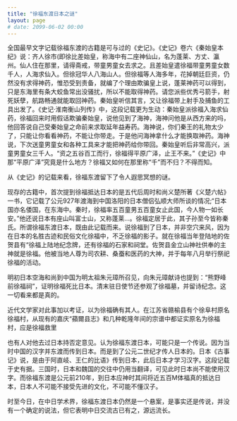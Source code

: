 ```yaml
---
title: "徐福东渡日本之谜"
layout: page
# date: 2099-06-02 00:00
---
```


全国最早文字记载徐福东渡的古籍是可与过的《史记》。《史记》卷六《秦始皇本纪》说：齐人徐市(即徐比差始皇，称海中有二座神仙山，名为蓬莱、方丈、瀛州。仙人住在那里，请得斋戒，带童男童女去求之。且差始皇遣徐福带童男童女数千人，人海求仙入。但徐冠华人八海山人。但徐福等人海多年，花掉朝廷巨资，仍然没有求得神药，惟恐受到责备，就编了个理由欺骗皇上说，蓬莱神药可以得到，只是东海里有条大蛟鱼常出没骚扰，所以不能取得神药。请您派些优秀弓箭手，射死妖孽，航路畅通就能取回神药。秦始皇听信其言，又让徐福带上射手及捕鱼的工具出发了。《史记·淮南衡山列传》中，这段记载更为生动：秦始皇派徐福入海求仙药，徐福回来时用假话欺骗秦始皇，说他见到了海神，海神问他是从西方来的吗，他回答说自己受秦始皇之命前来求取延年益寿药。海神说，你们秦王的礼物太少了，只能让你看看神药，不能让你带走。于是他问海神拿什么才能换取神药。海神说，下次送童男童女和各种工具来才能把神药给你带回。秦始皇听后非常高兴，派童男童女三千人。“资之五谷百工而行，徐福得平原广泽，止王不来。”《史记》中那“平原广泽”究竟是什么地方？徐福又如何在那里称“千”而不归？不得而知。

从《史记》的记载来看，徐福东渡留下了令人遐思冥想的谜。

现存的古籍中，首次提到徐福抵达日本的是五代后周时和尚义楚所著《义楚六帖》一书，它记载了公元927年渡海到中国洛阳的日本僧侣弘顺大师所谈的情况;“日本国亦名倭国，在东海中。秦时，徐福率五百童男五百童女止此国，今人物一如长安。”他还说日本有座山叫富士山，又称蓬莱...。徐福定居于此，其子孙至今皆称秦氏。所谓徐福东渡日本，既由此记载而来。说徐福到了日本，并非空穴来风，因为在日本的名胜古迹和民俗文化徐福中，不乏徐福的影子。就在徐福当年登陆地的佐贺县有“徐福上陆地纪念牌，还有徐福的石家和祠堂。佐贺县金立山神社供奉的主神就是徐福。他被当地人尊为司农耕、桑蚕和医药的大神，并于每年八月举行祭祀徐福的活动。

明初日本空海和尚到中国为明太祖朱元璋所召见，向朱元璋献诗也提到：“熊野峰前徐福祠”，证明徐福死比日本。清末驻日使节还参观了徐福墓，并留诗纪念。这一切看来都是真的。

近代文学家对此事加以考证，以为徐福确有其人。在江苏省赣榆县有个徐阜村原名徐福村，从现有的嘉庆“蘋爾县志》和几种乾隆年间的宗谱中都证实原名为徐福村，应是徐福救里

也有人对他去过日本持否定意见。认为徐福东渡日本，可能只是一个传说。因为当时中国的汉字并东渡而传到日本。而是到了公元二世纪才传人日本的。日本《古事记》说，是由于阿直岐、王仁的比语》传到日本，此后日本才学习汉字。这段记载于史有据。三国时，日本和魏国的交往中仍用当翻译，可见此时日本尚不能使用汉字。而徐福东渡是公元前210年，到日本应神时其间将近五百M体福真的抵达日本，日本人不可能不接受先进的文化，不可能不懂汉子。

时至今日，在中日学术界，徐福东渡日本仍然是一个悬案，是事实还是传说，并没有一个确定的说法，但它表明中日交流古已有之，源远流长。



